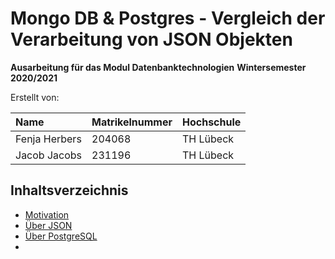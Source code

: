 # Mongo DB & Postgres - Vergleich der Verarbeitung von JSON Objekten 

__Ausarbeitung für das Modul Datenbanktechnologien__
__Wintersemester 2020/2021__ 

Erstellt von:

| Name          | Matrikelnummer | Hochschule |
| :------------ | :------------- | :--------- |
| Fenja Herbers | 204068         | TH Lübeck  |
| Jacob Jacobs  | 231196         | TH Lübeck  |



## Inhaltsverzeichnis

* [Motivation](01_Motivation.md)
* [Über JSON](02_Ueber_JSON.md)
* [Über PostgreSQL](03_Ueber_PostgreSQL.md)
* 



